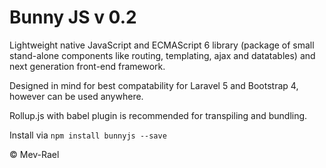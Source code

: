 # Bunny JS v 0.2
Lightweight native JavaScript and ECMAScript 6 library (package of small stand-alone components like routing, templating, ajax and datatables) and next generation front-end framework.

Designed in mind for best compatability for Laravel 5 and Bootstrap 4, however can be used anywhere.

Rollup.js with babel plugin is recommended for transpiling and bundling.

Install via `npm install bunnyjs --save`

&copy; Mev-Rael
